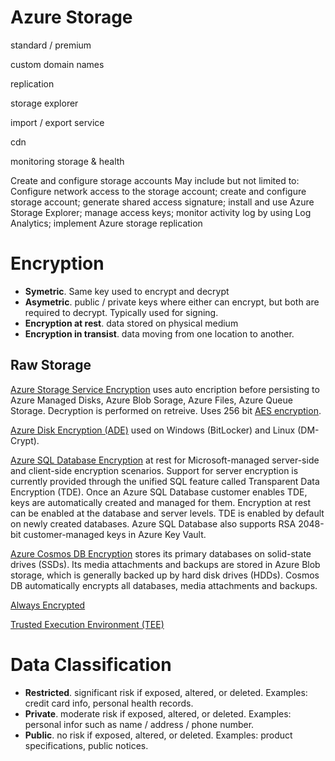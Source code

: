 
# Azure Storage

standard / premium

custom domain names

replication

storage explorer

import / export service

cdn

monitoring storage & health

Create and configure storage accounts
May include but not limited to: Configure network access to the storage account; create and configure storage account; generate shared access signature; install and use Azure Storage Explorer; manage access keys; monitor activity log by using Log Analytics; implement Azure storage replication

# Encryption

- **Symetric**. Same key used to encrypt and decrypt
- **Asymetric**. public / private keys where either can encrypt, but both are required to decrypt.  Typically used for signing.
- **Encryption at rest**. data stored on physical medium
- **Encryption in transist**. data moving from one location to another.

## Raw Storage
[Azure Storage Service Encryption](https://docs.microsoft.com/en-us/azure/storage/common/storage-service-encryption) uses auto encription before persisting to Azure Managed Disks, Azure Blob Sorage, Azure Files, Azure Queue Storage. Decryption is performed on retreive.  Uses 256 bit [AES encryption](https://en.wikipedia.org/wiki/Advanced_Encryption_Standard).

[Azure Disk Encryption (ADE)](https://docs.microsoft.com/en-us/azure/security/azure-security-disk-encryption-windows) used on Windows (BitLocker) and Linux (DM-Crypt).

[Azure SQL Database Encryption](https://docs.microsoft.com/en-us/azure/sql-database/transparent-data-encryption-azure-sql) at rest for Microsoft-managed server-side and client-side encryption scenarios. Support for server encryption is currently provided through the unified SQL feature called Transparent Data Encryption (TDE). Once an Azure SQL Database customer enables TDE, keys are automatically created and managed for them. Encryption at rest can be enabled at the database and server levels. TDE is enabled by default on newly created databases. Azure SQL Database also supports RSA 2048-bit customer-managed keys in Azure Key Vault.

[Azure Cosmos DB Encryption](https://docs.microsoft.com/en-us/azure/cosmos-db/database-encryption-at-rest) stores its primary databases on solid-state drives (SSDs). Its media attachments and backups are stored in Azure Blob storage, which is generally backed up by hard disk drives (HDDs). Cosmos DB automatically encrypts all databases, media attachments and backups.

[Always Encrypted]()

[Trusted Execution Environment (TEE)]()



# Data Classification
- **Restricted**. significant risk if exposed, altered, or deleted. Examples: credit card info, personal health records.
- **Private**. moderate risk if exposed, altered, or deleted. Examples: personal infor such as name / address / phone number.
- **Public**. no risk if exposed, altered, or deleted. Examples: product specifications, public notices.
